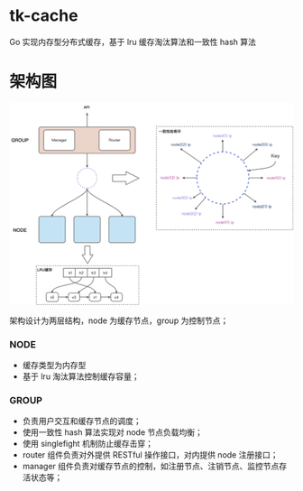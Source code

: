 # tk-cache
Go 实现内存型分布式缓存，基于 lru 缓存淘汰算法和一致性 hash 算法

# 架构图
![image](https://raw.githubusercontent.com/tomkiin/tk-cache/main/doc/architecture.jpg)

架构设计为两层结构，node 为缓存节点，group 为控制节点；
### NODE
- 缓存类型为内存型
- 基于 lru 淘汰算法控制缓存容量；
### GROUP
- 负责用户交互和缓存节点的调度；
- 使用一致性 hash 算法实现对 node 节点负载均衡；
- 使用 singlefight 机制防止缓存击穿；
- router 组件负责对外提供 RESTful 操作接口，对内提供 node 注册接口；
- manager 组件负责对缓存节点的控制，如注册节点、注销节点、监控节点存活状态等；